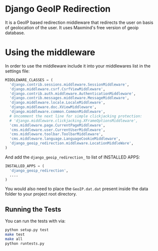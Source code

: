 Django GeoIP Redirection
========================

It is a GeoIP based redirection middleware that redirects the user on basis of
geolocation of the user. It uses Maxmind's free version of geoip database.


Using the middleware
====================

In order to use the middleware include it into your middlewares list in the
settings file:

```python
MIDDLEWARE_CLASSES = (
  'django.contrib.sessions.middleware.SessionMiddleware',
  'django.middleware.csrf.CsrfViewMiddleware',
  'django.contrib.auth.middleware.AuthenticationMiddleware',
  'django.contrib.messages.middleware.MessageMiddleware',
  'django.middleware.locale.LocaleMiddleware',
  'django.middleware.doc.XViewMiddleware',
  'django.middleware.common.CommonMiddleware',
  # Uncomment the next line for simple clickjacking protection:
  # 'django.middleware.clickjacking.XFrameOptionsMiddleware',
  'cms.middleware.page.CurrentPageMiddleware',
  'cms.middleware.user.CurrentUserMiddleware',
  'cms.middleware.toolbar.ToolbarMiddleware',
  'cms.middleware.language.LanguageCookieMiddleware',
  'django_geoip_redirection.middleware.LocationMiddleWare',
)
```
And add the `django_geoip_redirection_` to list of INSTALLED APPS:

```python
INSTALLED_APPS = (
  'django_geoip_redirection',
  ....
)
```

You would also need to place the `GeoIP.dat.dat` present inside the data folder to
your project root directory.




Running the Tests
------------------

You can run the tests with via:

```bash
python setup.py test
make test
make all
python runtests.py
```
